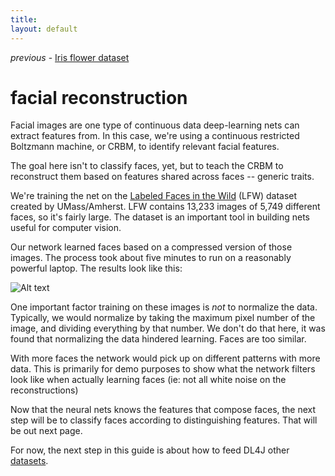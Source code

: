 ```yaml
---
title: 
layout: default
---
```


*previous* - [Iris flower dataset](../iris-flower-dataset-tutorial.html)
# facial reconstruction

Facial images are one type of continuous data deep-learning nets can extract features from. In this case, we're using a continuous restricted Boltzmann machine, or CRBM, to identify relevant facial features.

The goal here isn't to classify faces, yet, but to teach the CRBM to reconstruct them based on features shared across faces -- generic traits.  

We're training the net on the [Labeled Faces in the Wild](http://vis-www.cs.umass.edu/lfw/results.html) (LFW) dataset created by UMass/Amherst. LFW contains 13,233 images of 5,749 different faces, so it's fairly large. The dataset is an important tool in building nets useful for computer vision.

Our network learned faces based on a compressed version of those images. The process took about five minutes to run on a reasonably powerful laptop. The results look like this:

![Alt text](../img/LFW_reconstruction.jpg)

One important factor training on these images is *not* to normalize the data. Typically, we would normalize by taking the maximum pixel number of the image, and dividing everything by that number. We don't do that here, it was found that normalizing the data hindered learning. Faces are too similar.

With more faces the network would pick up on different patterns with more data. This is primarily for demo purposes to show what the network filters look like
when actually learning faces (ie: not all white noise on the reconstructions)

Now that the neural nets knows the features that compose faces, the next step will be to classify faces according to distinguishing features. That will be out next page.

For now, the next step in this guide is about how to feed DL4J other [datasets](../data-sets-ml.html).

